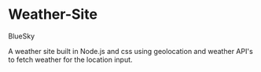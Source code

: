 # Weather-Site
BlueSky

A weather site built in Node.js and css using geolocation and weather API's to fetch weather for the location input.
